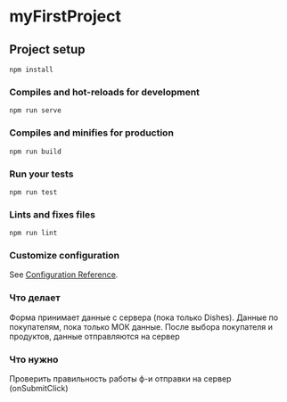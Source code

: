 # myFirstProject

## Project setup
```
npm install
```

### Compiles and hot-reloads for development
```
npm run serve
```

### Compiles and minifies for production
```
npm run build
```

### Run your tests
```
npm run test
```

### Lints and fixes files
```
npm run lint
```

### Customize configuration
See [Configuration Reference](https://cli.vuejs.org/config/).


### Что делает
Форма принимает данные с сервера (пока только Dishes).
Данные по покупателям, пока только МОК данные.
После выбора покупателя и продуктов, данные отправляются на сервер


### Что нужно
Проверить правильность работы ф-и отправки на сервер (onSubmitClick)
